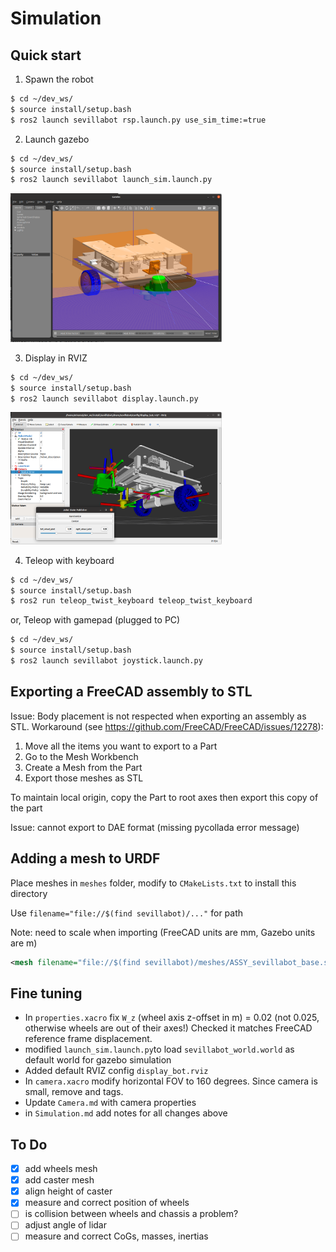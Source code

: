# Simulation

## Quick start

1. Spawn the robot


```bash
$ cd ~/dev_ws/
$ source install/setup.bash
$ ros2 launch sevillabot rsp.launch.py use_sim_time:=true
```

2. Launch gazebo

```bash
$ cd ~/dev_ws/
$ source install/setup.bash
$ ros2 launch sevillabot launch_sim.launch.py
```

<img src="./assets/sevillabot_in_Gazebo.png" style="zoom: 33%;" />

3. Display in RVIZ

```bash
$ cd ~/dev_ws/
$ source install/setup.bash
$ ros2 launch sevillabot display.launch.py
```

<img src="./assets/sevillabot_in_RVIZ.png" style="zoom: 33%;" />

4. Teleop with keyboard

```bash
$ cd ~/dev_ws/
$ source install/setup.bash
$ ros2 run teleop_twist_keyboard teleop_twist_keyboard
```

or,  Teleop with gamepad (plugged to PC)

```bash
$ cd ~/dev_ws/
$ source install/setup.bash
$ ros2 launch sevillabot joystick.launch.py
```

## Exporting a FreeCAD assembly to STL

Issue: Body placement is not respected when exporting an assembly as STL.
Workaround (see https://github.com/FreeCAD/FreeCAD/issues/12278):

1. Move all the items you want to export to a Part
2. Go to the Mesh Workbench
3. Create a Mesh from the Part
4. Export those meshes as STL

To maintain local origin, copy the Part to root axes then export this copy of the part

Issue: cannot export to DAE format (missing pycollada error message)

## Adding a mesh to URDF

Place meshes in `meshes` folder, modify to `CMakeLists.txt` to install this directory 

Use `filename="file://$(find sevillabot)/..."` for path

Note: need to scale when importing (FreeCAD units are mm, Gazebo units are m)

```xml
<mesh filename="file://$(find sevillabot)/meshes/ASSY_sevillabot_base.stl" scale="1.0e-3 1.0e-3 1.0e-3"/>
```

## Fine tuning

* In `properties.xacro` fix `W_z` (wheel axis z-offset in m) = 0.02 (not 0.025, otherwise wheels are out of their axes!) Checked it matches FreeCAD reference frame displacement.
* modified `launch_sim.launch.py`to load `sevillabot_world.world` as default world for gazebo simulation
* Added default RVIZ config `display_bot.rviz`
* In `camera.xacro` modify horizontal FOV to 160 degrees. Since camera is small, remove <collision> and <inertial> tags. 
* Update `Camera.md` with camera properties
* in `Simulation.md` add notes for all changes above

## To Do

- [x] add wheels mesh
- [x] add caster mesh
- [x] align height of caster
- [x] measure and correct position of wheels
- [ ] is collision between wheels and chassis a problem?
- [ ] adjust angle of lidar
- [ ] measure and correct CoGs, masses, inertias

